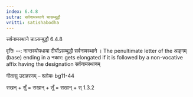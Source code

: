 ```yaml
---
index: 6.4.8
sutra: सर्वनामस्थाने चासम्बुद्धौ
vritti: satishabodha
---
```



 सर्वनामस्थाने चाऽसम्बुद्धौ 6.4.8 


वृत्तिः --: नान्तस्योपधाया दीर्घोऽसम्बुद्धौ सर्वनामस्थाने । The penultimate letter of the अङ्गम् (base) ending in a नकार: gets elongated if it is followed by a non-vocative affix having the designation सर्वनामस्थानम् 


गीतासु उदाहरणम् – श्लोकः bg11-44 


सखन् + सुँ = सखान् + सुँ = सखान् + स् 1.3.2 


